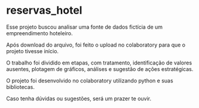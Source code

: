 # reservas_hotel

Esse projeto buscou analisar uma fonte de dados fictícia de um empreendimento hoteleiro.

Após download do arquivo, foi feito o upload no colaboratory para que o projeto tivesse início.

O trabalho foi dividido em etapas, com tratamento, identificação de valores ausentes, plotagem de gráficos, análises e
sugestão de ações estratégicas.

O projeto foi desenvolvido no colaboratory utilizando python e suas bibliotecas. 

Caso tenha dúvidas ou sugestões, será um prazer te ouvir.
